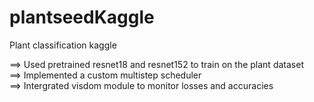 # plantseedKaggle
Plant classification kaggle

==> Used pretrained resnet18 and resnet152 to train on the plant dataset  
==> Implemented a custom multistep scheduler  
==> Intergrated visdom module to monitor losses and accuracies  
